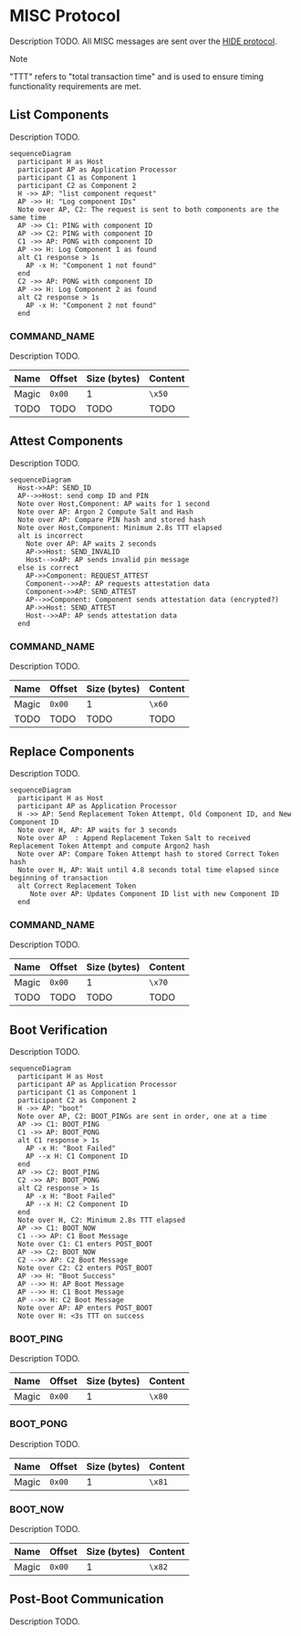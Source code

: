 # MISC Protocol

Description TODO. All MISC messages are sent over the [HIDE protocol](./hide_protocol.md).

> [!NOTE]  
> "TTT" refers to "total transaction time" and is used to ensure timing functionality requirements are met.

## List Components
Description TODO.

```mermaid
sequenceDiagram
  participant H as Host
  participant AP as Application Processor
  participant C1 as Component 1
  participant C2 as Component 2
  H ->> AP: "list component request"
  AP ->> H: "Log component IDs"
  Note over AP, C2: The request is sent to both components are the same time
  AP ->> C1: PING with component ID
  AP ->> C2: PING with component ID
  C1 ->> AP: PONG with component ID
  AP ->> H: Log Component 1 as found
  alt C1 response > 1s
    AP -x H: "Component 1 not found"
  end
  C2 ->> AP: PONG with component ID
  AP ->> H: Log Component 2 as found
  alt C2 response > 1s
    AP -x H: "Component 2 not found"
  end
```

### COMMAND_NAME
Description TODO.

| Name      | Offset | Size (bytes) | Content |
| --------- | ------ | ------------ | ------- |
| Magic     | `0x00` | 1            | `\x50`  |
| TODO      | TODO   | TODO         | TODO    |

## Attest Components
Description TODO.

```mermaid
sequenceDiagram
  Host->>AP: SEND_ID
  AP-->>Host: send comp ID and PIN
  Note over Host,Component: AP waits for 1 second
  Note over AP: Argon 2 Compute Salt and Hash
  Note over AP: Compare PIN hash and stored hash
  Note over Host,Component: Minimum 2.8s TTT elapsed
  alt is incorrect
    Note over AP: AP waits 2 seconds
    AP->>Host: SEND_INVALID
    Host-->>AP: AP sends invalid pin message
  else is correct
    AP->>Component: REQUEST_ATTEST
    Component-->>AP: AP requests attestation data
    Component->>AP: SEND_ATTEST
    AP-->>Component: Component sends attestation data (encrypted?)
    AP->>Host: SEND_ATTEST
    Host-->>AP: AP sends attestation data
  end
```


### COMMAND_NAME
Description TODO.

| Name      | Offset | Size (bytes) | Content |
| --------- | ------ | ------------ | ------- |
| Magic     | `0x00` | 1            | `\x60`  |
| TODO      | TODO   | TODO         | TODO    |

## Replace Components
Description TODO.

```mermaid
sequenceDiagram
  participant H as Host
  participant AP as Application Processor
  H ->> AP: Send Replacement Token Attempt, Old Component ID, and New Component ID
  Note over H, AP: AP waits for 3 seconds
  Note over AP	: Append Replacement Token Salt to received Replacement Token Attempt and compute Argon2 hash
  Note over AP: Compare Token Attempt hash to stored Correct Token hash
  Note over H, AP: Wait until 4.8 seconds total time elapsed since beginning of transaction
  alt Correct Replacement Token
     Note over AP: Updates Component ID list with new Component ID
  end 

```

### COMMAND_NAME
Description TODO.

| Name      | Offset | Size (bytes) | Content |
| --------- | ------ | ------------ | ------- |
| Magic     | `0x00` | 1            | `\x70`  |
| TODO      | TODO   | TODO         | TODO    |

## Boot Verification
Description TODO.

```mermaid
sequenceDiagram
  participant H as Host
  participant AP as Application Processor
  participant C1 as Component 1
  participant C2 as Component 2
  H ->> AP: "boot"
  Note over AP, C2: BOOT_PINGs are sent in order, one at a time
  AP ->> C1: BOOT_PING
  C1 ->> AP: BOOT_PONG
  alt C1 response > 1s
    AP -x H: "Boot Failed"
    AP --x H: C1 Component ID
  end
  AP ->> C2: BOOT_PING
  C2 ->> AP: BOOT_PONG
  alt C2 response > 1s
    AP -x H: "Boot Failed"
    AP --x H: C2 Component ID
  end
  Note over H, C2: Minimum 2.8s TTT elapsed
  AP ->> C1: BOOT_NOW
  C1 -->> AP: C1 Boot Message
  Note over C1: C1 enters POST_BOOT
  AP ->> C2: BOOT_NOW
  C2 -->> AP: C2 Boot Message
  Note over C2: C2 enters POST_BOOT
  AP ->> H: "Boot Success"
  AP -->> H: AP Boot Message
  AP -->> H: C1 Boot Message
  AP -->> H: C2 Boot Message
  Note over AP: AP enters POST_BOOT
  Note over H: <3s TTT on success
```

### BOOT_PING
Description TODO.

| Name      | Offset | Size (bytes) | Content |
| --------- | ------ | ------------ | ------- |
| Magic     | `0x00` | 1            | `\x80`  |

### BOOT_PONG
Description TODO.

| Name      | Offset | Size (bytes) | Content |
| --------- | ------ | ------------ | ------- |
| Magic     | `0x00` | 1            | `\x81`  |

### BOOT_NOW
Description TODO.

| Name      | Offset | Size (bytes) | Content |
| --------- | ------ | ------------ | ------- |
| Magic     | `0x00` | 1            | `\x82`  |

## Post-Boot Communication
Description TODO.


